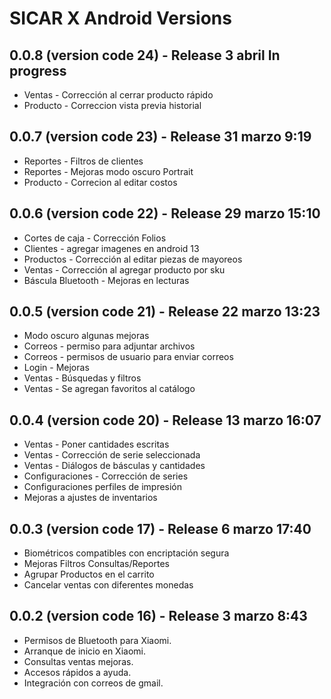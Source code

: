 # SICAR X Android Versions

## 0.0.8 (version code 24) - Release 3 abril In progress
- Ventas - Corrección al cerrar producto rápido 
- Producto - Correccion vista previa historial

## 0.0.7 (version code 23) - Release 31 marzo 9:19
- Reportes - Filtros de clientes
- Reportes - Mejoras modo oscuro Portrait
- Producto - Correcion al editar costos

## 0.0.6 (version code 22) - Release 29 marzo 15:10
- Cortes de caja - Corrección Folios
- Clientes - agregar imagenes en android 13
- Productos - Corrección al editar piezas de mayoreos
- Ventas - Corrección al agregar producto por sku
- Báscula Bluetooth - Mejoras en lecturas

## 0.0.5 (version code 21) - Release 22 marzo 13:23
- Modo oscuro algunas mejoras
- Correos - permiso para adjuntar archivos
- Correos - permisos de usuario para enviar correos
- Login - Mejoras
- Ventas - Búsquedas y filtros
- Ventas - Se agregan favoritos al catálogo

## 0.0.4 (version code 20) - Release 13 marzo 16:07

- Ventas - Poner cantidades escritas
- Ventas - Corrección de serie seleccionada
- Ventas - Diálogos de básculas y cantidades
- Configuraciones - Corrección de series
- Configuraciones perfiles de impresión
- Mejoras a ajustes de inventarios

## 0.0.3 (version code 17) - Release 6 marzo 17:40

- Biométricos compatibles con encriptación segura
- Mejoras Filtros Consultas/Reportes
- Agrupar Productos en el carrito
- Cancelar ventas con diferentes monedas


## 0.0.2 (version code 16) 	-  Release 3 marzo 8:43 

- Permisos de Bluetooth para Xiaomi.
- Arranque de inicio en Xiaomi.
- Consultas ventas mejoras.
- Accesos rápidos a ayuda.
- Integración con correos de gmail.
